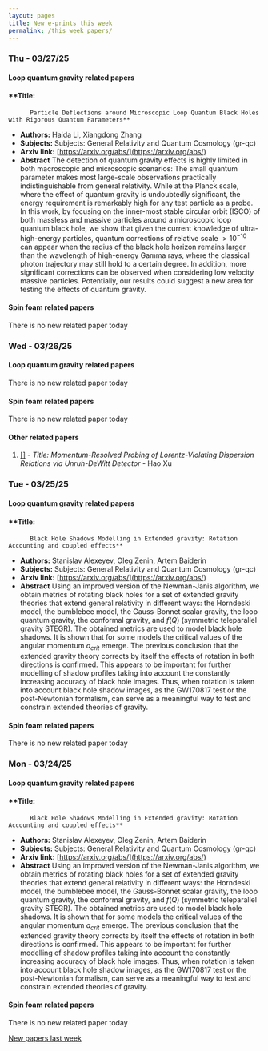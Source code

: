 ```yaml
---
layout: pages
title: New e-prints this week
permalink: /this_week_papers/
---
```




### Thu - 03/27/25

#### Loop quantum gravity related papers

#### **Title:
          Particle Deflections around Microscopic Loop Quantum Black Holes with Rigorous Quantum Parameters**
 - **Authors:** Haida Li, Xiangdong Zhang
 - **Subjects:** Subjects:
General Relativity and Quantum Cosmology (gr-qc)
 - **Arxiv link:** [https://arxiv.org/abs/](https://arxiv.org/abs/)
 - **Abstract**
 The detection of quantum gravity effects is highly limited in both macroscopic and microscopic scenarios: The small quantum parameter makes most large-scale observations practically indistinguishable from general relativity. While at the Planck scale, where the effect of quantum gravity is undoubtedly significant, the energy requirement is remarkably high for any test particle as a probe. In this work, by focusing on the inner-most stable circular orbit (ISCO) of both massless and massive particles around a microscopic loop quantum black hole, we show that given the current knowledge of ultra-high-energy particles, quantum corrections of relative scale $>10^{-10}$ can appear when the radius of the black hole horizon remains larger than the wavelength of high-energy Gamma rays, where the classical photon trajectory may still hold to a certain degree. In addition, more significant corrections can be observed when considering low velocity massive particles. Potentially, our results could suggest a new area for testing the effects of quantum gravity. 

#### Spin foam related papers

There is no new related paper today 

### Wed - 03/26/25

#### Loop quantum gravity related papers

There is no new related paper today 

#### Spin foam related papers

There is no new related paper today 



#### Other related papers

1. [[]](https://arxiv.org/abs/) - *Title:
          Momentum-Resolved Probing of Lorentz-Violating Dispersion Relations via Unruh-DeWitt Detector* - Hao Xu



### Tue - 03/25/25

#### Loop quantum gravity related papers

#### **Title:
          Black Hole Shadows Modelling in Extended gravity: Rotation Accounting and coupled effects**
 - **Authors:** Stanislav Alexeyev, Oleg Zenin, Artem Baiderin
 - **Subjects:** Subjects:
General Relativity and Quantum Cosmology (gr-qc)
 - **Arxiv link:** [https://arxiv.org/abs/](https://arxiv.org/abs/)
 - **Abstract**
 Using an improved version of the Newman-Janis algorithm, we obtain metrics of rotating black holes for a set of extended gravity theories that extend general relativity in different ways: the Horndeski model, the bumblebee model, the Gauss-Bonnet scalar gravity, the loop quantum gravity, the conformal gravity, and $f(Q)$ (symmetric teleparallel gravity STEGR). The obtained metrics are used to model black hole shadows. It is shown that for some models the critical values of the angular momentum $a_{crit}$ emerge. The previous conclusion that the extended gravity theory corrects by itself the effects of rotation in both directions is confirmed. This appears to be important for further modelling of shadow profiles taking into account the constantly increasing accuracy of black hole images. Thus, when rotation is taken into account black hole shadow images, as the GW170817 test or the post-Newtonian formalism, can serve as a meaningful way to test and constrain extended theories of gravity. 

#### Spin foam related papers

There is no new related paper today 

### Mon - 03/24/25

#### Loop quantum gravity related papers

#### **Title:
          Black Hole Shadows Modelling in Extended gravity: Rotation Accounting and coupled effects**
 - **Authors:** Stanislav Alexeyev, Oleg Zenin, Artem Baiderin
 - **Subjects:** Subjects:
General Relativity and Quantum Cosmology (gr-qc)
 - **Arxiv link:** [https://arxiv.org/abs/](https://arxiv.org/abs/)
 - **Abstract**
 Using an improved version of the Newman-Janis algorithm, we obtain metrics of rotating black holes for a set of extended gravity theories that extend general relativity in different ways: the Horndeski model, the bumblebee model, the Gauss-Bonnet scalar gravity, the loop quantum gravity, the conformal gravity, and $f(Q)$ (symmetric teleparallel gravity STEGR). The obtained metrics are used to model black hole shadows. It is shown that for some models the critical values of the angular momentum $a_{crit}$ emerge. The previous conclusion that the extended gravity theory corrects by itself the effects of rotation in both directions is confirmed. This appears to be important for further modelling of shadow profiles taking into account the constantly increasing accuracy of black hole images. Thus, when rotation is taken into account black hole shadow images, as the GW170817 test or the post-Newtonian formalism, can serve as a meaningful way to test and constrain extended theories of gravity. 

#### Spin foam related papers

There is no new related paper today 




[New papers last week]({{site.url}}/archived/weekly/pre-prints/2025/03/24/archived_weekly_papers.html)
